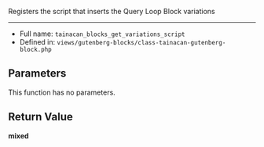 
Registers the script that inserts the Query Loop Block variations

***

* Full name: `tainacan_blocks_get_variations_script`
* Defined in: `views/gutenberg-blocks/class-tainacan-gutenberg-block.php`

## Parameters

This function has no parameters.

## Return Value

**mixed**

